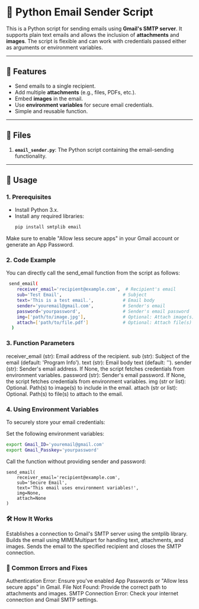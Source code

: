 # 📧 Python Email Sender Script

This is a Python script for sending emails using **Gmail's SMTP server**. It supports plain text emails and allows the inclusion of **attachments** and **images**. The script is flexible and can work with credentials passed either as arguments or environment variables.

---

## 🔧 Features

- Send emails to a single recipient.
- Add multiple **attachments** (e.g., files, PDFs, etc.).
- Embed **images** in the email.
- Use **environment variables** for secure email credentials.
- Simple and reusable function.

---

## 📂 Files

1. **`email_sender.py`**: The Python script containing the email-sending functionality.

---

## 🚀 Usage

### 1. Prerequisites
- Install Python 3.x.
- Install any required libraries:
  ```bash
  pip install smtplib email

Make sure to enable "Allow less secure apps" in your Gmail account or generate an App Password.

### 2. Code Example
You can directly call the send_email function from the script as follows:
```bash
 send_email(
    receiver_email='recipient@example.com',  # Recipient's email
    sub='Test Email',                       # Subject
    text='This is a test email.',           # Email body
    sender='youremail@gmail.com',           # Sender's email
    password='yourpassword',                # Sender's email password
    img=['path/to/image.jpg'],              # Optional: Attach image(s)
    attach=['path/to/file.pdf']             # Optional: Attach file(s)
  )
```
### 3. Function Parameters
receiver_email (str): Email address of the recipient.
sub (str): Subject of the email (default: 'Program Info').
text (str): Email body text (default: '').
sender (str): Sender's email address. If None, the script fetches credentials from environment variables.
password (str): Sender's email password. If None, the script fetches credentials from environment variables.
img (str or list): Optional. Path(s) to image(s) to include in the email.
attach (str or list): Optional. Path(s) to file(s) to attach to the email.

### 4. Using Environment Variables
To securely store your email credentials:

Set the following environment variables:

```bash
export Gmail_ID='youremail@gmail.com'
export Gmail_Passkey='yourpassword'
```
Call the function without providing sender and password:
```
send_email(
    receiver_email='recipient@example.com',
    sub='Secure Email',
    text='This email uses environment variables!',
    img=None,
    attach=None
)
```
### 🛠 How It Works
Establishes a connection to Gmail's SMTP server using the smtplib library.
Builds the email using MIMEMultipart for handling text, attachments, and images.
Sends the email to the specified recipient and closes the SMTP connection.
### 🛑 Common Errors and Fixes
Authentication Error: Ensure you've enabled App Passwords or "Allow less secure apps" in Gmail.
File Not Found: Provide the correct path to attachments and images.
SMTP Connection Error: Check your internet connection and Gmail SMTP settings.

